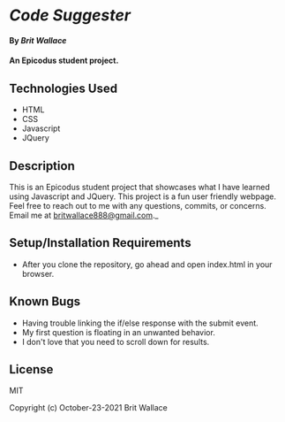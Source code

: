 # _Code Suggester_

#### By _**Brit Wallace**_

#### An Epicodus student project.  

## Technologies Used

* HTML 
* CSS 
* Javascript 
* JQuery 

## Description

This is an Epicodus student project that showcases what I have learned using Javascript and JQuery. This project is a fun user friendly webpage. Feel free to reach out to me with any questions, commits, or concerns. Email me at britwallace888@gmail.com._

## Setup/Installation Requirements

*  After you clone the repository, go ahead and open index.html in your browser. 


## Known Bugs

* Having trouble linking the if/else response with the submit event.  
*  My first question is floating in an unwanted behavior.
*  I don't love that you need to scroll down for results.

## License

 MIT

Copyright (c) October-23-2021   Brit Wallace 
